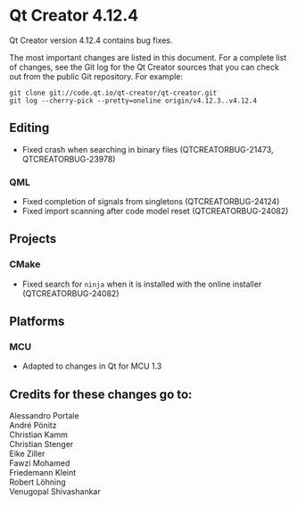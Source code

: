 Qt Creator 4.12.4
=================

Qt Creator version 4.12.4 contains bug fixes.

The most important changes are listed in this document. For a complete
list of changes, see the Git log for the Qt Creator sources that
you can check out from the public Git repository. For example:

    git clone git://code.qt.io/qt-creator/qt-creator.git
    git log --cherry-pick --pretty=oneline origin/v4.12.3..v4.12.4

Editing
-------

* Fixed crash when searching in binary files (QTCREATORBUG-21473, QTCREATORBUG-23978)

### QML

* Fixed completion of signals from singletons (QTCREATORBUG-24124)
* Fixed import scanning after code model reset (QTCREATORBUG-24082)

Projects
--------

### CMake

* Fixed search for `ninja` when it is installed with the online installer (QTCREATORBUG-24082)

Platforms
---------

### MCU

* Adapted to changes in Qt for MCU 1.3

Credits for these changes go to:
--------------------------------
Alessandro Portale  
André Pönitz  
Christian Kamm  
Christian Stenger  
Eike Ziller  
Fawzi Mohamed  
Friedemann Kleint  
Robert Löhning  
Venugopal Shivashankar  
